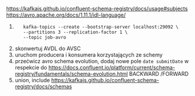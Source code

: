 https://kafkajs.github.io/confluent-schema-registry/docs/usage#subjects
https://avro.apache.org/docs/1.11.1/idl-language/

1. ```shell
      kafka-topics --create --bootstrap-server localhost:29092 \
      --partitions 3 --replication-factor 1 \
      --topic job-avro
   ```
1. skonwertuj AVDL do AVSC
2. uruchom producera i konsumera korzystających ze schemy
3. przećwicz avro schema evolution, dodaj nowe pole `date submitDate` w respekcie do https://docs.confluent.io/platform/current/schema-registry/fundamentals/schema-evolution.html BACKWARD /FORWARD
2. union, include https://kafkajs.github.io/confluent-schema-registry/docs/schemas
